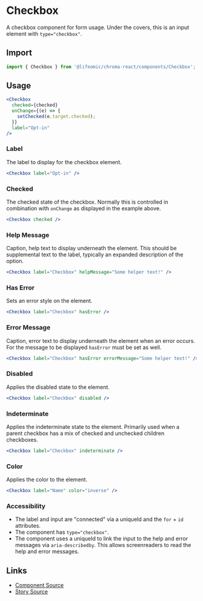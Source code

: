 # Checkbox

A checkbox component for form usage. Under the covers, this is an input element
with `type="checkbox"`.

<!-- STORY -->

## Import

```js
import { Checkbox } from '@lifeomic/chroma-react/components/Checkbox';
```

## Usage

```jsx
<Checkbox
  checked={checked}
  onChange={(e) => {
    setChecked(e.target.checked);
  }}
  label="Opt-in"
/>
```

### Label

The label to display for the checkbox element.

```jsx
<Checkbox label="Opt-in" />
```

### Checked

The checked state of the checkbox. Normally this is controlled in combination
with `onChange` as displayed in the example above.

```jsx
<Checkbox checked />
```

### Help Message

Caption, help text to display underneath the element. This should be
supplemental text to the label, typically an expanded description of the option.

```jsx
<Checkbox label="Checkbox" helpMessage="Some helper text!" />
```

### Has Error

Sets an error style on the element.

```jsx
<Checkbox label="Checkbox" hasError />
```

### Error Message

Caption, error text to display underneath the element when an error occurs. For
the message to be displayed `hasError` must be set as well.

```jsx
<Checkbox label="Checkbox" hasError errorMessage="Some helper text!" />
```

### Disabled

Applies the disabled state to the element.

```jsx
<Checkbox label="Checkbox" disabled />
```

### Indeterminate

Applies the indeterminate state to the element. Primarily used when a parent
checkbox has a mix of checked and unchecked children checkboxes.

```jsx
<Checkbox label="Checkbox" indeterminate />
```

### Color

Applies the color to the element.

```jsx
<Checkbox label="Name" color="inverse" />
```

### Accessibility

- The label and input are "connected" via a uniqueId and the `for` + `id`
  attributes.
- The component has `type="checkbox"`.
- The component uses a uniqueId to link the input to the help and error messages
  via `aria-describedby`. This allows screenreaders to read the help and error
  messages.

## Links

- [Component Source](https://github.com/lifeomic/chroma-react/blob/master/src/components/Checkbox/Checkbox.tsx)
- [Story Source](https://github.com/lifeomic/chroma-react/blob/master/stories/components/Checkbox/Checkbox.stories.tsx)
